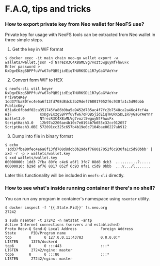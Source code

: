 # F.A.Q, tips and tricks


### How to export private key from Neo wallet for NeoFS use?

Private key for usage with NeoFS tools can be extracted from Neo wallet in three
simple steps.

1. Get the key in WIF format

```
$ docker exec -it main_chain neo-go wallet export -w wallets/wallet.json -d NTrezR3C4X8aMLVg7vozt5wguyNfFhwuFx
Enter password >
KxDgvEKzgSBPPfuVfw67oPQBSjidEiqTHURKSDL1R7yGaGYAeYnr
```

2. Convert form WIF to HEX

```
$ neofs-cli util keyer KxDgvEKzgSBPPfuVfw67oPQBSjidEiqTHURKSDL1R7yGaGYAeYnr
PrivateKey      1dd37fba80fec4e6a6f13fd708d8dcb3b29def768017052f6c930fa1c5d90bbb
PublicKey       031a6c6fbbdf02ca351745fa86b9ba5a9452d785ac4f7fc2b7548ca2a46c4fcf4a
WIF             KxDgvEKzgSBPPfuVfw67oPQBSjidEiqTHURKSDL1R7yGaGYAeYnr
Wallet3.0       NTrezR3C4X8aMLVg7vozt5wguyNfFhwuFx
ScriptHash3.0   12b97a2206ae4b10c7e0194b7b655c32cc912057
ScriptHash3.0BE 572091cc325c657b4b19e0c7104bae06227ab912
```

3. Dump into file in binary format

```
$ echo '1dd37fba80fec4e6a6f13fd708d8dcb3b29def768017052f6c930fa1c5d90bbb' | xxd -r -p > wallets/wallet.key
$ xxd wallets/wallet.key
00000000: 1dd3 7fba 80fe c4e6 a6f1 3fd7 08d8 dcb3  ..........?.....
00000010: b29d ef76 8017 052f 6c93 0fa1 c5d9 0bbb  ...v.../l.......
```

Later this functionality will be included in `neofs-cli` directly.

### How to see what's inside running container if there's no shell?

You can run any program in container's namespace using `nsenter` utility.

```
$ docker inspect -f '{{.State.Pid}}' fs.neo.org
27242

$ sudo nsenter -t 27242 -n netstat -antp
Active Internet connections (servers and established)
Proto Recv-Q Send-Q Local Address           Foreign Address         State       PID/Program name
tcp        0      0 127.0.0.11:43783        0.0.0.0:*               LISTEN      1376/dockerd
tcp6       0      0 :::443                  :::*                    LISTEN      27242/nginx: master
tcp6       0      0 :::80                   :::*                    LISTEN      27242/nginx: master
```
